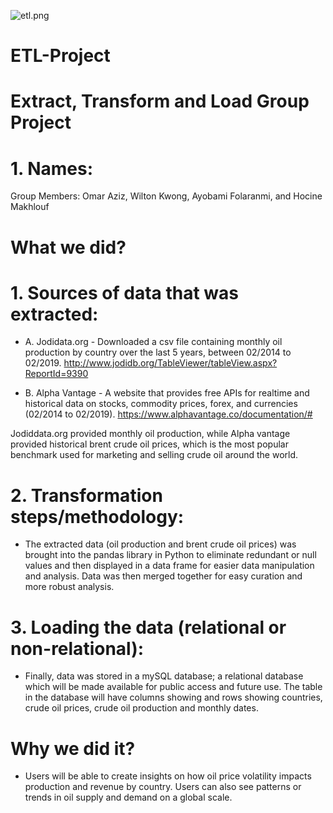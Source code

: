 ![etl.png](https://financeandmarkets.com/wp-content/uploads/2017/09/oil-and-gas-production.jpg)



# ETL-Project

# Extract, Transform and Load Group Project

# 1. Names:

Group Members: Omar Aziz, Wilton Kwong, Ayobami Folaranmi, and Hocine Makhlouf 




# What we did?

# 1. Sources of data that was extracted:

* A. Jodidata.org - Downloaded a csv file containing monthly oil production by country over the last 5 years, between 02/2014 to 02/2019. http://www.jodidb.org/TableViewer/tableView.aspx?ReportId=9390

* B. Alpha Vantage - A website that provides free APIs for realtime and historical data on stocks, commodity prices, forex, and currencies (02/2014 to 02/2019).
https://www.alphavantage.co/documentation/#

Jodiddata.org provided monthly oil production, while Alpha vantage provided historical brent crude oil prices, which is the most popular benchmark used for marketing and selling crude oil around the world.

# 2. Transformation steps/methodology:

* The extracted data (oil production and brent crude oil prices) was brought into the pandas library in Python to eliminate redundant or null values and then displayed in a data frame for easier data manipulation and analysis. Data was then merged together for easy curation and more robust analysis.

# 3. Loading the data (relational or non-relational):  

* Finally, data was stored in a mySQL database; a relational database which will be made available for public access and future use. The table in the database will have columns showing and rows showing countries, crude oil prices, crude oil production and monthly dates.  

# Why we did it?

* Users will be able to create insights on how oil price volatility impacts production and revenue by country.
Users can also see patterns or trends in oil supply and demand on a global scale. 

